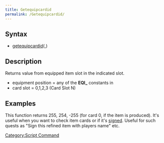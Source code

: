 ```yaml
---
title: Getequipcardid
permalink: /Getequipcardid/
---
```


Syntax
------

-   [getequipcardid](/getequipcardid "wikilink")(<equipment position>,<card slot>)

Description
-----------

Returns value from equipped item slot in the indicated slot.

-   equipment position = any of the **EQI_** constants in
-   card slot = 0,1,2,3 (Card Slot N)

Examples
--------

This function returns 255, 254, -255 (for card 0, if the item is produced). It's useful when you want to check item cards or if it's [signed](/getnameditem "wikilink"). Useful for such quests as "Sign this refined item with players name" etc.

[Category:Script Command](/Category:Script_Command "wikilink")